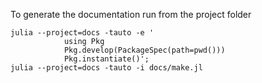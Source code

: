 To generate the documentation run from the project folder
```
julia --project=docs -tauto -e '
            using Pkg
            Pkg.develop(PackageSpec(path=pwd()))
            Pkg.instantiate()';
julia --project=docs -tauto -i docs/make.jl
```